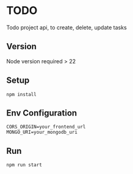 # TODO

Todo project api, to create, delete, update tasks

## Version

Node version required > 22

## Setup
```
npm install
```

## Env Configuration
```
CORS_ORIGIN=your_frontend_url
MONGO_URI=your_mongodb_uri
```

## Run
```
npm run start
```
